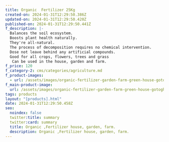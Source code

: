 ```yaml
---
title: Organic  Fertilizer 25Kg
created-on: 2024-01-31T12:29:50.386Z
updated-on: 2024-01-31T12:29:50.420Z
published-on: 2024-01-31T12:29:50.441Z
f_description: |-
  Balances the soil ecosystem.
  Boosts plant health naturally.
  They're all-natural.
  The process of decomposition requires no chemical intervention.
  Dose not leave behind any artificial compounds.
  Good for all crops, flowers, trees and grass
   Can be used in the house, garden and farm.
f_price: 120
f_category-2: cms/categories/agriculture.md
f_product-images:
  - url: /assets/images/organic-fertilizer-garden-farm-green-house-gotogh.com-ghana-accra.jpg
f_main-product-image:
  url: /assets/images/organic-fertilizer-garden-farm-green-house-gotogh.com-ghana-accra.jpg
tags: products
layout: "[products].html"
date: 2024-01-31T12:29:50.458Z
seo:
  noindex: false
  twitter:title: summary
  twitter:card: summary
  title: Organic ,Fertilizer house, garden, farm.
  description: Organic ,Fertilizer house, garden, farm.
---
```

